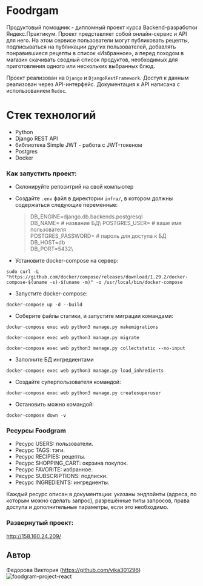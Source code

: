 # Foodrgam

 Продуктовый помощник - дипломный проект курса Backend-разработки Яндекс.Практикум. Проект представляет собой онлайн-сервис и API для него. На этом сервисе пользователи могут публиковать рецепты, подписываться на публикации других пользователей, добавлять понравившиеся рецепты в список «Избранное», а перед походом в магазин скачивать сводный список продуктов, необходимых для приготовления одного или нескольких выбранных блюд.

Проект реализован на `Django` и `DjangoRestFramework`. Доступ к данным реализован через API-интерфейс. Документация к API написана с использованием `Redoc`.

# Стек технологий

* Python
* Django REST API
* библиотека Simple JWT - работа с JWT-токеном
* Postgres
* Docker

### Как запустить проект:
- Склонируйте репозитрий на свой компьютер

- Создайте `.env` файл в директории `infra/`, в котором должны содержаться следующие переменные:
    >DB_ENGINE=django.db.backends.postgresql\
    >DB_NAME= # название БД\ 
    >POSTGRES_USER= # ваше имя пользователя\
    >POSTGRES_PASSWORD= # пароль для доступа к БД\
    >DB_HOST=db\
    >DB_PORT=5432\

- Установите docker-compose на сервер:
```
sudo curl -L "https://github.com/docker/compose/releases/download/1.29.2/docker-compose-$(uname -s)-$(uname -m)" -o /usr/local/bin/docker-compose
```

- Запустите docker-compose:
```
docker-compose up -d --build
```

- Соберите файлы статики, и запустите миграции командами:
```
docker-compose exec web python3 manage.py makemigrations
```
```
docker-compose exec web python3 manage.py migrate
```
```
docker-compose exec web python3 manage.py collectstatic --no-input
```

- Заполните БД ингредиентами
```
docker-compose exec web python3 manage.py load_inhredients
```

- Создайте суперпользователя командой:
```
docker-compose exec web python3 manage.py createsuperuser
```

- Остановить можно командой:
```
docker-compose down -v
```

### Ресурсы Foodgram

* Ресурс USERS: пользователи.
* Ресурс TAGS: тэги.
* Ресурс RECIPIES: рецепты.
* Ресурс SHOPPING_CART: окрзина покупок.
* Ресурс FAVORITE: избранное.
* Ресурс SUBSCRIPTIONS: подписки.
* Ресурс INGREDIENTS: ингредиенты.

Каждый ресурс описан в документации: указаны эндпойнты (адреса, по которым можно сделать запрос), разрешённые типы запросов, права доступа и дополнительные параметры, если это необходимо.

### Развернутый проект:
http://158.160.24.209/

## Автор
Федорова Виктория (https://github.com/vika301296)
![foodgram-project-react](https://github.com/vika301296/foodgram-project-react/actions/workflows/foodgram-project-react.yml/badge.svg)